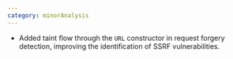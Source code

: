 ```yaml
---
category: minorAnalysis
---
```

* Added taint flow through the `URL` constructor in request forgery detection, improving the identification of SSRF vulnerabilities.
